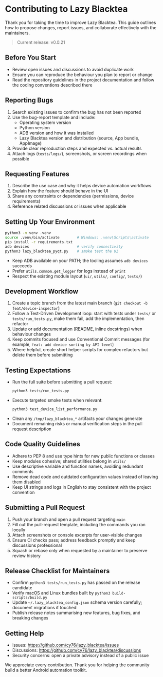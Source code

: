 # Contributing to Lazy Blacktea

Thank you for taking the time to improve Lazy Blacktea. This guide outlines how to propose changes, report issues, and collaborate effectively with the maintainers.

> Current release: v0.0.21

## Before You Start
- Review open issues and discussions to avoid duplicate work
- Ensure you can reproduce the behaviour you plan to report or change
- Read the repository guidelines in the project documentation and follow the coding conventions described there

## Reporting Bugs
1. Search existing issues to confirm the bug has not been reported
2. Use the bug-report template and include:
   - Operating system version
   - Python version
   - ADB version and how it was installed
   - Lazy Blacktea version and distribution (source, App bundle, AppImage)
3. Provide clear reproduction steps and expected vs. actual results
4. Attach logs (`tests/logs/`), screenshots, or screen recordings when possible

## Requesting Features
1. Describe the use case and why it helps device automation workflows
2. Explain how the feature should behave in the UI
3. Share any constraints or dependencies (permissions, device requirements)
4. Reference related discussions or issues when applicable

## Setting Up Your Environment
```bash
python3 -m venv .venv
source .venv/bin/activate        # Windows: .venv\Scripts\activate
pip install -r requirements.txt
adb devices                      # verify connectivity
python3 lazy_blacktea_pyqt.py    # smoke test the UI
```
- Keep ADB available on your PATH; the tooling assumes `adb devices` succeeds
- Prefer `utils.common.get_logger` for logs instead of `print`
- Respect the existing module layout (`ui/`, `utils/`, `config/`, `tests/`)

## Development Workflow
1. Create a topic branch from the latest main branch (`git checkout -b feat/device-inspector`)
2. Follow a Test-Driven Development loop: start with tests under `tests/` or `tests/run_tests.py`, make them fail, add the implementation, then refactor
3. Update or add documentation (README, inline docstrings) when behaviour changes
4. Keep commits focused and use Conventional Commit messages (for example, `feat: add device sorting by API level`)
5. Where helpful, create short helper scripts for complex refactors but delete them before submitting

## Testing Expectations
- Run the full suite before submitting a pull request:
  ```bash
  python3 tests/run_tests.py
  ```
- Execute targeted smoke tests when relevant:
  ```bash
  python3 test_device_list_performance.py
  ```
- Clean any `/tmp/lazy_blacktea_*` artifacts your changes generate
- Document remaining risks or manual verification steps in the pull request description

## Code Quality Guidelines
- Adhere to PEP 8 and use type hints for new public functions or classes
- Keep modules cohesive; shared utilities belong in `utils/`
- Use descriptive variable and function names, avoiding redundant comments
- Remove dead code and outdated configuration values instead of leaving them disabled
- Keep UI strings and logs in English to stay consistent with the project convention

## Submitting a Pull Request
1. Push your branch and open a pull request targeting `main`
2. Fill out the pull-request template, including the commands you ran locally
3. Attach screenshots or console excerpts for user-visible changes
4. Ensure CI checks pass; address feedback promptly and keep discussions professional
5. Squash or rebase only when requested by a maintainer to preserve review history

## Release Checklist for Maintainers
- Confirm `python3 tests/run_tests.py` has passed on the release candidate
- Verify macOS and Linux bundles built by `python3 build-scripts/build.py`
- Update `~/.lazy_blacktea_config.json` schema version carefully; document migrations if touched
- Publish release notes summarising new features, bug fixes, and breaking changes

## Getting Help
- Issues: https://github.com/cy76/lazy_blacktea/issues
- Discussions: https://github.com/cy76/lazy_blacktea/discussions
- Security concerns: open a private advisory instead of a public issue

We appreciate every contribution. Thank you for helping the community build a better Android automation toolkit.

